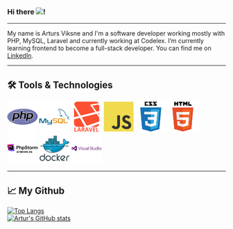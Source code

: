 ### Hi there <img src="https://raw.githubusercontent.com/MartinHeinz/MartinHeinz/master/wave.gif" width="30">!

---

My name is Arturs Viksne and I'm a software developer working mostly with PHP, MySQL, Laravel and currently working at Codelex.
I’m currently learning frontend to become a full-stack developer.
You can find me on [LinkedIn](https://www.linkedin.com/in/arturs-viksne/).

---

## 🛠 Tools & Technologies

<img src="https://github.com/devicons/devicon/blob/master/icons/php/php-original.svg" alt="PHP logo" width="70" height="70"> <img src="https://github.com/devicons/devicon/blob/master/icons/mysql/mysql-original-wordmark.svg" alt="MySQL logo" width="70" height="70"> <img src="https://github.com/devicons/devicon/blob/master/icons/laravel/laravel-plain-wordmark.svg" alt="Laravel logo" width="70" height="70"> <img src="https://github.com/devicons/devicon/blob/master/icons/javascript/javascript-original.svg" alt="JS logo" width="70" height="70"> <img src="https://github.com/devicons/devicon/blob/master/icons/css3/css3-original-wordmark.svg" alt="CSS logo" width="70" height="70"> <img src="https://github.com/devicons/devicon/blob/master/icons/html5/html5-original-wordmark.svg" alt="HTML logo" width="70" height="70"> <img src="https://github.com/devicons/devicon/blob/master/icons/phpstorm/phpstorm-original-wordmark.svg" alt="phpStorm logo" width="70" height="70"> <img src="https://github.com/devicons/devicon/blob/master/icons/docker/docker-original-wordmark.svg" alt="docker logo" width="70" height="70"> <img src="https://github.com/devicons/devicon/blob/master/icons/visualstudio/visualstudio-plain-wordmark.svg" alt="vstudio logo" width="70" height="70">

---

## &#x1f4c8; My Github

[![Top Langs](https://github-readme-stats.vercel.app/api/top-langs/?username=artviks&theme=dark)](https://github.com/anuraghazra/github-readme-stats)
<br>
[![Artur's GitHub stats](https://github-readme-stats.vercel.app/api?username=artviks&theme=dark)](https://github.com/anuraghazra/github-readme-stats)

<!--
**artviks/artviks** is a ✨ _special_ ✨ repository because its `README.md` (this file) appears on your GitHub profile.

Here are some ideas to get you started:

- 🔭 I’m currently working on ...
- 🌱 I’m currently learning ...
- 👯 I’m looking to collaborate on ...
- 🤔 I’m looking for help with ...
- 💬 Ask me about ...
- 📫 How to reach me: ...
- 😄 Pronouns: ...
- ⚡ Fun fact: ...
-->
